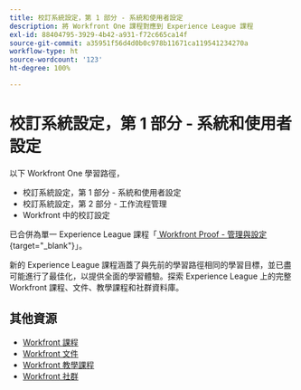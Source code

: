 ```yaml
---
title: 校訂系統設定，第 1 部分 - 系統和使用者設定
description: 將 Workfront One 課程對應到 Experience League 課程
exl-id: 88404795-3929-4b42-a931-f72c665ca14f
source-git-commit: a35951f56d4d0b0c978b11671ca119541234270a
workflow-type: ht
source-wordcount: '123'
ht-degree: 100%

---
```


# 校訂系統設定，第 1 部分 - 系統和使用者設定

以下 Workfront One 學習路徑，

* 校訂系統設定，第 1 部分 - 系統和使用者設定
* 校訂系統設定，第 2 部分 - 工作流程管理
* Workfront 中的校訂設定

已合併為單一 Experience League 課程「[ Workfront Proof - 管理與設定](https://experienceleague.adobe.com/?recommended=Workfront-A-1-2022.3.proof){target="_blank"}」。

新的 Experience League 課程涵蓋了與先前的學習路徑相同的學習目標，並已盡可能進行了最佳化，以提供全面的學習體驗。探索 Experience League 上的完整 Workfront 課程、文件、教學課程和社群資料庫。

## 其他資源

* [Workfront 課程](https://experienceleague.adobe.com/?lang=en&amp;Solution=Workfront#courses)
* [Workfront 文件](https://experienceleague.adobe.com/docs/workfront.html)
* [Workfront 教學課程](https://experienceleague.adobe.com/docs/workfront-learn/tutorials-workfront/home.html)
* [Workfront 社群](https://experienceleaguecommunities.adobe.com/t5/workfront/ct-p/workfront)
